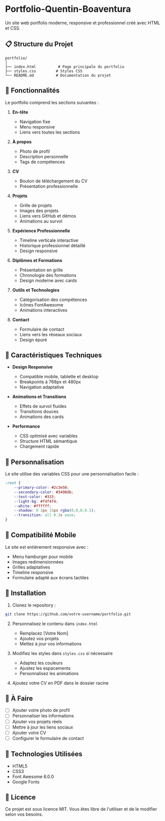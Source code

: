 # Portfolio-Quentin-Boaventura

Un site web portfolio moderne, responsive et professionnel créé avec HTML et CSS.

## 📋 Structure du Projet

```
portfolio/
│
├── index.html          # Page principale du portfolio
├── styles.css         # Styles CSS
└── README.md          # Documentation du projet
```

## 🚀 Fonctionnalités

Le portfolio comprend les sections suivantes :

1. **En-tête**
   - Navigation fixe
   - Menu responsive
   - Liens vers toutes les sections

2. **À propos**
   - Photo de profil
   - Description personnelle
   - Tags de compétences

3. **CV**
   - Bouton de téléchargement du CV
   - Présentation professionnelle

4. **Projets**
   - Grille de projets
   - Images des projets
   - Liens vers GitHub et démos
   - Animations au survol

5. **Expérience Professionnelle**
   - Timeline verticale interactive
   - Historique professionnel détaillé
   - Design responsive

6. **Diplômes et Formations**
   - Présentation en grille
   - Chronologie des formations
   - Design moderne avec cards

7. **Outils et Technologies**
   - Catégorisation des compétences
   - Icônes FontAwesome
   - Animations interactives

8. **Contact**
   - Formulaire de contact
   - Liens vers les réseaux sociaux
   - Design épuré

## 💎 Caractéristiques Techniques

- **Design Responsive**
  - Compatible mobile, tablette et desktop
  - Breakpoints à 768px et 480px
  - Navigation adaptative

- **Animations et Transitions**
  - Effets de survol fluides
  - Transitions douces
  - Animations des cards

- **Performance**
  - CSS optimisé avec variables
  - Structure HTML sémantique
  - Chargement rapide

## 🎨 Personnalisation

Le site utilise des variables CSS pour une personnalisation facile :

```css
:root {
    --primary-color: #2c3e50;
    --secondary-color: #3498db;
    --text-color: #333;
    --light-bg: #f4f4f4;
    --white: #ffffff;
    --shadow: 0 2px 15px rgba(0,0,0,0.1);
    --transition: all 0.3s ease;
}
```

## 📱 Compatibilité Mobile

Le site est entièrement responsive avec :
- Menu hamburger pour mobile
- Images redimensionnées
- Grilles adaptatives
- Timeline responsive
- Formulaire adapté aux écrans tactiles

## 🚀 Installation

1. Clonez le repository :
```bash
git clone https://github.com/votre-username/portfolio.git
```

2. Personnalisez le contenu dans `index.html`
   - Remplacez [Votre Nom]
   - Ajoutez vos projets
   - Mettez à jour vos informations

3. Modifiez les styles dans `styles.css` si nécessaire
   - Adaptez les couleurs
   - Ajustez les espacements
   - Personnalisez les animations

4. Ajoutez votre CV en PDF dans le dossier racine

## 📝 À Faire

- [ ] Ajouter votre photo de profil
- [ ] Personnaliser les informations
- [ ] Ajouter vos projets réels
- [ ] Mettre à jour les liens sociaux
- [ ] Ajouter votre CV
- [ ] Configurer le formulaire de contact

## 🔧 Technologies Utilisées

- HTML5
- CSS3
- Font Awesome 6.0.0
- Google Fonts

## 📄 Licence

Ce projet est sous licence MIT. Vous êtes libre de l'utiliser et de le modifier selon vos besoins. 
